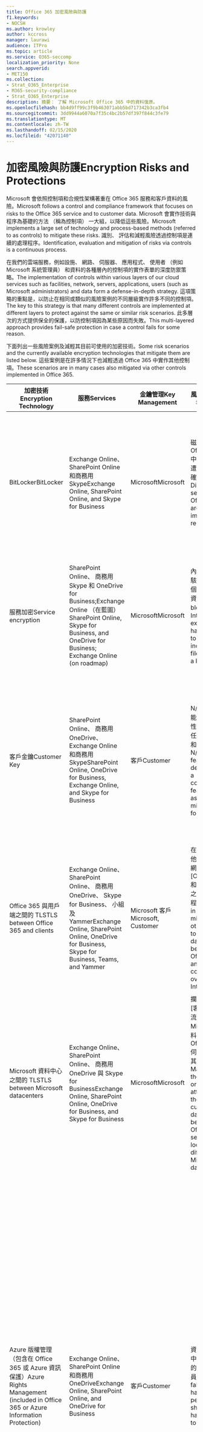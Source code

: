 ```yaml
---
title: Office 365 加密風險與防護
f1.keywords:
- NOCSH
ms.author: krowley
author: kccross
manager: laurawi
audience: ITPro
ms.topic: article
ms.service: O365-seccomp
localization_priority: None
search.appverid:
- MET150
ms.collection:
- Strat_O365_Enterprise
- M365-security-compliance
- Strat_O365_Enterprise
description: 摘要： 了解 Microsoft Office 365 中的資料復原。
ms.openlocfilehash: bb4d9ff99c3f9b463071abb5bd717342b3ca3fb4
ms.sourcegitcommit: 3dd9944a6070a7f35c4bc2b57df397f844c3fe79
ms.translationtype: MT
ms.contentlocale: zh-TW
ms.lasthandoff: 02/15/2020
ms.locfileid: "42071140"
---
```

# <a name="encryption-risks-and-protections"></a><span data-ttu-id="30cd8-103">加密風險與防護</span><span class="sxs-lookup"><span data-stu-id="30cd8-103">Encryption Risks and Protections</span></span>

<span data-ttu-id="30cd8-104">Microsoft 會依照控制項和合規性架構著重在 Office 365 服務和客戶資料的風險。</span><span class="sxs-lookup"><span data-stu-id="30cd8-104">Microsoft follows a control and compliance framework that focuses on risks to the Office 365 service and to customer data.</span></span> <span data-ttu-id="30cd8-105">Microsoft 會實作技術與程序為基礎的方法 （稱為控制項） 一大組，以降低這些風險。</span><span class="sxs-lookup"><span data-stu-id="30cd8-105">Microsoft implements a large set of technology and process-based methods (referred to as controls) to mitigate these risks.</span></span> <span data-ttu-id="30cd8-106">識別、 評估和減輕風險透過控制項是連續的處理程序。</span><span class="sxs-lookup"><span data-stu-id="30cd8-106">Identification, evaluation and mitigation of risks via controls is a continuous process.</span></span> 

<span data-ttu-id="30cd8-107">在我們的雲端服務，例如設施、 網路、 伺服器、 應用程式、 使用者 （例如 Microsoft 系統管理員） 和資料的各種層內的控制項的實作表單的深度防禦策略。</span><span class="sxs-lookup"><span data-stu-id="30cd8-107">The implementation of controls within various layers of our cloud services such as facilities, network, servers, applications, users (such as Microsoft administrators) and data form a defense-in-depth strategy.</span></span> <span data-ttu-id="30cd8-108">這項策略的重點是，以防止在相同或類似的風險案例的不同層級實作許多不同的控制項。</span><span class="sxs-lookup"><span data-stu-id="30cd8-108">The key to this strategy is that many different controls are implemented at different layers to protect against the same or similar risk scenarios.</span></span> <span data-ttu-id="30cd8-109">此多層次的方式提供保全的保護，以防控制項因為某些原因而失敗。</span><span class="sxs-lookup"><span data-stu-id="30cd8-109">This multi-layered approach provides fail-safe protection in case a control fails for some reason.</span></span>

<span data-ttu-id="30cd8-110">下面列出一些風險案例及減輕其目前可使用的加密技術。</span><span class="sxs-lookup"><span data-stu-id="30cd8-110">Some risk scenarios and the currently available encryption technologies that mitigate them are listed below.</span></span> <span data-ttu-id="30cd8-111">這些案例是在許多情況下也減輕透過 Office 365 中實作其他控制項。</span><span class="sxs-lookup"><span data-stu-id="30cd8-111">These scenarios are in many cases also mitigated via other controls implemented in Office 365.</span></span>

| <span data-ttu-id="30cd8-112">加密技術</span><span class="sxs-lookup"><span data-stu-id="30cd8-112">Encryption Technology</span></span> | <span data-ttu-id="30cd8-113">服務</span><span class="sxs-lookup"><span data-stu-id="30cd8-113">Services</span></span> | <span data-ttu-id="30cd8-114">金鑰管理</span><span class="sxs-lookup"><span data-stu-id="30cd8-114">Key Management</span></span> | <span data-ttu-id="30cd8-115">風險案例</span><span class="sxs-lookup"><span data-stu-id="30cd8-115">Risk Scenario</span></span> | <span data-ttu-id="30cd8-116">值</span><span class="sxs-lookup"><span data-stu-id="30cd8-116">Value</span></span> |
|----------------------------------------------------------------------------------|--------------------------------------------------------------------------------------------------|---------------------|------------------------------------------------------------------------------------------------------------------------------------------|---------------------------------------------------------------------------------------------------------------------------------------------------------------------------------------------------------------------------------------------------------------------------------------------------------------------------------------------------------------------------------------------------------------------------------|
| <span data-ttu-id="30cd8-117">BitLocker</span><span class="sxs-lookup"><span data-stu-id="30cd8-117">BitLocker</span></span> | <span data-ttu-id="30cd8-118">Exchange Online、 SharePoint Online 和商務用 Skype</span><span class="sxs-lookup"><span data-stu-id="30cd8-118">Exchange Online, SharePoint Online, and Skype for Business</span></span> | <span data-ttu-id="30cd8-119">Microsoft</span><span class="sxs-lookup"><span data-stu-id="30cd8-119">Microsoft</span></span> | <span data-ttu-id="30cd8-120">磁碟或 Office 365 中的伺服器是遭竊，或不正確地回收。</span><span class="sxs-lookup"><span data-stu-id="30cd8-120">Disks or servers in Office 365 are stolen or improperly recycled.</span></span> | <span data-ttu-id="30cd8-121">BitLocker 提供保全的方法，以防止因為被竊或不正確地回收硬體 （伺服器/磁碟） 的資料遺失。</span><span class="sxs-lookup"><span data-stu-id="30cd8-121">BitLocker provides a fail-safe approach to protect against loss of data due to stolen or improperly recycled hardware (server/disk).</span></span> |
| <span data-ttu-id="30cd8-122">服務加密</span><span class="sxs-lookup"><span data-stu-id="30cd8-122">Service encryption</span></span> | <span data-ttu-id="30cd8-123">SharePoint Online、 商務用 Skype 和 OneDrive for Business;Exchange Online （在藍圖）</span><span class="sxs-lookup"><span data-stu-id="30cd8-123">SharePoint Online, Skype for Business, and OneDrive for Business; Exchange Online (on roadmap)</span></span> | <span data-ttu-id="30cd8-124">Microsoft</span><span class="sxs-lookup"><span data-stu-id="30cd8-124">Microsoft</span></span> | <span data-ttu-id="30cd8-125">內部或外部的駭客嘗試存取個別的檔案/資料為 blob。</span><span class="sxs-lookup"><span data-stu-id="30cd8-125">Internal or external hacker tries to access individual files/data as a blob.</span></span> | <span data-ttu-id="30cd8-126">加密的資料無法解密而不需要存取索引鍵。</span><span class="sxs-lookup"><span data-stu-id="30cd8-126">The encrypted data cannot be decrypted without access to keys.</span></span> <span data-ttu-id="30cd8-127">可協助降低風險的駭客存取資料。</span><span class="sxs-lookup"><span data-stu-id="30cd8-127">Helps to mitigate risk of a hacker accessing data.</span></span> |
| <span data-ttu-id="30cd8-128">客戶金鑰</span><span class="sxs-lookup"><span data-stu-id="30cd8-128">Customer Key</span></span> | <span data-ttu-id="30cd8-129">SharePoint Online、 商務用 OneDrive、 Exchange Online 和商務用 Skype</span><span class="sxs-lookup"><span data-stu-id="30cd8-129">SharePoint Online, OneDrive for Business, Exchange Online, and Skype for Business</span></span> | <span data-ttu-id="30cd8-130">客戶</span><span class="sxs-lookup"><span data-stu-id="30cd8-130">Customer</span></span> | <span data-ttu-id="30cd8-131">N/A （這項功能設計為符合性功能; 不為任何風險的緩和措施）。</span><span class="sxs-lookup"><span data-stu-id="30cd8-131">N/A (This feature is designed as a compliance feature; not as a mitigation for any risk.)</span></span> | <span data-ttu-id="30cd8-132">可協助客戶符合內部的規定和合規性責任，且可讓您離開 Office 365 服務，並撤銷 Microsoft 的資料的存取權</span><span class="sxs-lookup"><span data-stu-id="30cd8-132">Helps customers meet internal regulation and compliance obligations, and the ability to leave the Office 365 service and revoke Microsoft’s access to data</span></span> |
| <span data-ttu-id="30cd8-133">Office 365 與用戶端之間的 TLS</span><span class="sxs-lookup"><span data-stu-id="30cd8-133">TLS between Office 365 and clients</span></span> | <span data-ttu-id="30cd8-134">Exchange Online、 SharePoint Online、 商務用 OneDrive、 Skype for Business、 小組及 Yammer</span><span class="sxs-lookup"><span data-stu-id="30cd8-134">Exchange Online, SharePoint Online, OneDrive for Business, Skype for Business, Teams, and Yammer</span></span> | <span data-ttu-id="30cd8-135">Microsoft 客戶</span><span class="sxs-lookup"><span data-stu-id="30cd8-135">Microsoft, Customer</span></span> | <span data-ttu-id="30cd8-136">在中間人或其他攻擊到網際網路上點選 [Office 365 和用戶端電腦之間的資料流程。</span><span class="sxs-lookup"><span data-stu-id="30cd8-136">Man-in-the-middle or other attack to tap the data flow between Office 365 and client computers over Internet.</span></span> | <span data-ttu-id="30cd8-137">這個實作 Microsoft 和客戶提供值，並可確保資料完整性，因為其 Office 365 和用戶端之間流動。</span><span class="sxs-lookup"><span data-stu-id="30cd8-137">This implementation provides value to both Microsoft and customers and assures data integrity as it flows between Office 365 and the client.</span></span> |
| <span data-ttu-id="30cd8-138">Microsoft 資料中心之間的 TLS</span><span class="sxs-lookup"><span data-stu-id="30cd8-138">TLS between Microsoft datacenters</span></span> | <span data-ttu-id="30cd8-139">Exchange Online、 SharePoint Online、 商務用 OneDrive 與 Skype for Business</span><span class="sxs-lookup"><span data-stu-id="30cd8-139">Exchange Online, SharePoint Online, OneDrive for Business, and Skype for Business</span></span> | <span data-ttu-id="30cd8-140">Microsoft</span><span class="sxs-lookup"><span data-stu-id="30cd8-140">Microsoft</span></span> | <span data-ttu-id="30cd8-141">攔截或點選 [客戶資料流，位於不同 Microsoft 資料中心的 Office 365 伺服器之間的其他攻擊。</span><span class="sxs-lookup"><span data-stu-id="30cd8-141">Man-in-the-middle or other attack to tap the customer data flow between Office 365 servers located in different Microsoft datacenters.</span></span> | <span data-ttu-id="30cd8-142">這個實作是另一個方法來保護資料免於 Microsoft 資料中心之間的攻擊。</span><span class="sxs-lookup"><span data-stu-id="30cd8-142">This implementation is another method to protect data against attacks between Microsoft datacenters.</span></span> |
| <span data-ttu-id="30cd8-143">Azure 版權管理 （包含在 Office 365 或 Azure 資訊保護）</span><span class="sxs-lookup"><span data-stu-id="30cd8-143">Azure Rights Management (included in Office 365 or Azure Information Protection)</span></span> | <span data-ttu-id="30cd8-144">Exchange Online、 SharePoint Online 和商務用 OneDrive</span><span class="sxs-lookup"><span data-stu-id="30cd8-144">Exchange Online, SharePoint Online, and OneDrive for Business</span></span> | <span data-ttu-id="30cd8-145">客戶</span><span class="sxs-lookup"><span data-stu-id="30cd8-145">Customer</span></span> | <span data-ttu-id="30cd8-146">資料可分成手中不應有資料的存取權的人員。</span><span class="sxs-lookup"><span data-stu-id="30cd8-146">Data falls into the hands of a person who should not have access to the data.</span></span> | <span data-ttu-id="30cd8-147">Azure 資訊保護使用 Azure RMS 其提供給客戶的值，以協助保護檔案和跨多個裝置的電子郵件使用加密、 identity 及授權原則。</span><span class="sxs-lookup"><span data-stu-id="30cd8-147">Azure Information Protection uses Azure RMS which provides value to customers by using encryption, identity, and authorization policies to help secure files and email across multiple devices.</span></span> <span data-ttu-id="30cd8-148">Azure RMS 提供值給其中所有電子郵件來自 Office 365 符合特定準則 （亦即，到特定的地址的所有電子郵件） 可以自動加密之前有取得傳送給其他收件者的客戶。</span><span class="sxs-lookup"><span data-stu-id="30cd8-148">Azure RMS provides value to customers where all emails originating from Office 365 that match certain criteria (i.e., all emails to a certain address) can be automatically encrypted before they get sent to another recipient.</span></span> |
| <span data-ttu-id="30cd8-149">S/MIME</span><span class="sxs-lookup"><span data-stu-id="30cd8-149">S/MIME</span></span> | <span data-ttu-id="30cd8-150">Exchange Online</span><span class="sxs-lookup"><span data-stu-id="30cd8-150">Exchange Online</span></span> | <span data-ttu-id="30cd8-151">客戶</span><span class="sxs-lookup"><span data-stu-id="30cd8-151">Customer</span></span> | <span data-ttu-id="30cd8-152">電子郵件可分為手中不是預定的收件者的人員。</span><span class="sxs-lookup"><span data-stu-id="30cd8-152">Email falls into the hands of a person who is not the intended recipient.</span></span> | <span data-ttu-id="30cd8-153">S/MIME 提供值給客戶，藉由以確保只可以直接收件者的電子郵件由解密使用 S/MIME 加密的電子郵件。</span><span class="sxs-lookup"><span data-stu-id="30cd8-153">S/MIME provides value to customers by assuring that email encrypted with S/MIME can only be decrypted by the direct recipient of the email.</span></span> |
| <span data-ttu-id="30cd8-154">Office 365 郵件加密</span><span class="sxs-lookup"><span data-stu-id="30cd8-154">Office 365 Message Encryption</span></span> | <span data-ttu-id="30cd8-155">Exchange Online、 SharePoint Online</span><span class="sxs-lookup"><span data-stu-id="30cd8-155">Exchange Online, SharePoint Online</span></span> | <span data-ttu-id="30cd8-156">客戶</span><span class="sxs-lookup"><span data-stu-id="30cd8-156">Customer</span></span> | <span data-ttu-id="30cd8-157">電子郵件，包括受保護的附件，落在手中的人員內或外 Office 365 不是預定收件者的電子郵件。</span><span class="sxs-lookup"><span data-stu-id="30cd8-157">Email, including protected attachments, falls in hands of a person either within or outside Office 365 who is not the intended recipient of the email.</span></span> | <span data-ttu-id="30cd8-158">OME 提供值給客戶其中所有電子郵件來自 Office 365 符合特定準則 （亦即，到特定的地址的所有電子郵件） 會自動加密之前他們取得傳送至另一個內部或外部收件者。</span><span class="sxs-lookup"><span data-stu-id="30cd8-158">OME provides value to customers where all emails originating from Office 365 that match certain criteria (i.e., all emails to a certain address) are automatically encrypted before they get sent to another internal or an external recipient.</span></span> |
| <span data-ttu-id="30cd8-159">與夥伴組織的 SMTP TLS</span><span class="sxs-lookup"><span data-stu-id="30cd8-159">SMTP TLS with partner organization</span></span> | <span data-ttu-id="30cd8-160">Exchange Online</span><span class="sxs-lookup"><span data-stu-id="30cd8-160">Exchange Online</span></span> | <span data-ttu-id="30cd8-161">客戶</span><span class="sxs-lookup"><span data-stu-id="30cd8-161">Customer</span></span> | <span data-ttu-id="30cd8-162">電子郵件是透過從 Office 365 租用戶到另一個合作夥伴組織的傳輸中攔截或其他攻擊攔截。</span><span class="sxs-lookup"><span data-stu-id="30cd8-162">Email is intercepted via a man-in-the-middle or other attack while in transit from an Office 365 tenant to another partner organization.</span></span> | <span data-ttu-id="30cd8-163">此案例，提供值給客戶，他們可以傳送/接收其 Office 365 租用戶和加密的 SMTP 通道內的其合作夥伴的電子郵件組織之間的所有電子郵件。</span><span class="sxs-lookup"><span data-stu-id="30cd8-163">This scenario provides value to the customer such that they can send/receive all emails between their Office 365 tenant and their partner’s email organization inside an encrypted SMTP channel.</span></span> |

## <a name="encryption-technologies-available-in-office-365-multi-tenant-environments"></a><span data-ttu-id="30cd8-164">在 Office 365 多承租人環境中使用的加密技術</span><span class="sxs-lookup"><span data-stu-id="30cd8-164">Encryption technologies available in Office 365 multi-tenant environments</span></span>

| <span data-ttu-id="30cd8-165">加密技術</span><span class="sxs-lookup"><span data-stu-id="30cd8-165">Encryption Technology</span></span> | <span data-ttu-id="30cd8-166">藉由實作</span><span class="sxs-lookup"><span data-stu-id="30cd8-166">Implemented by</span></span> | <span data-ttu-id="30cd8-167">金鑰交換演算法和強度</span><span class="sxs-lookup"><span data-stu-id="30cd8-167">Key Exchange Algorithm and Strength</span></span> | <span data-ttu-id="30cd8-168">金鑰管理 \*</span><span class="sxs-lookup"><span data-stu-id="30cd8-168">Key Management\*</span></span> | <span data-ttu-id="30cd8-169">FIPS 140-2 驗證</span><span class="sxs-lookup"><span data-stu-id="30cd8-169">FIPS 140-2 Validated</span></span> |
|----------------------------------------------------------------------------------|-------------------------|------------------------------------------------------------------------------------------------------------------------------------------------------------------------------------|--------------------------------------------------------------------------------------------------------------------------------------------------------------------------------------------------------------------------------------------------------------------------------------------------------------------------------------------------------------------------------------------------------------------------------------------------------------------------------------------------------------------------------------------------------------------------------------------------------------------------------------------------------------------------------------------------------------------------------------------------------------------------------------------------------------------------------------------------------------------------------------------------------------|-----------------------------------------------------------------------|
| <span data-ttu-id="30cd8-170">BitLocker</span><span class="sxs-lookup"><span data-stu-id="30cd8-170">BitLocker</span></span> | <span data-ttu-id="30cd8-171">Exchange Online</span><span class="sxs-lookup"><span data-stu-id="30cd8-171">Exchange Online</span></span> | <span data-ttu-id="30cd8-172">使用 AES 128 位元 +</span><span class="sxs-lookup"><span data-stu-id="30cd8-172">AES 128-bit+</span></span> | <span data-ttu-id="30cd8-173">使用 AES 外部索引鍵儲存在機密安全和 Exchange 伺服器的登錄。</span><span class="sxs-lookup"><span data-stu-id="30cd8-173">AES external key is stored in a Secret Safe and in the registry of the Exchange server.</span></span> <span data-ttu-id="30cd8-174">密碼安全是需要高階提高權限與核准機制來存取安全存放庫。</span><span class="sxs-lookup"><span data-stu-id="30cd8-174">The Secret Safe is a secured repository that requires high-level elevation and approvals to access.</span></span> <span data-ttu-id="30cd8-175">可以要求與核准只能透過使用稱為 Lockbox 內部工具存取。</span><span class="sxs-lookup"><span data-stu-id="30cd8-175">Access can be requested and approved only by using an internal tool called Lockbox.</span></span> <span data-ttu-id="30cd8-176">AES 外部索引鍵也會儲存在信任的平台模組中的伺服器中。</span><span class="sxs-lookup"><span data-stu-id="30cd8-176">The AES external key is also stored in the Trusted Platform Module in the server.</span></span> <span data-ttu-id="30cd8-177">48 位數數字密碼是儲存在 Active Directory，並受加密箱。</span><span class="sxs-lookup"><span data-stu-id="30cd8-177">A 48-digit numerical password is stored in Active Directory and protected by Lockbox.</span></span> | <span data-ttu-id="30cd8-178">是的對於伺服器，使用 AES 256 位元 \* \*</span><span class="sxs-lookup"><span data-stu-id="30cd8-178">Yes, for servers that use AES 256-bit\*\*</span></span> |
|  | <span data-ttu-id="30cd8-179">SharePoint Online</span><span class="sxs-lookup"><span data-stu-id="30cd8-179">SharePoint Online</span></span> | <span data-ttu-id="30cd8-180">使用 AES 256 位元</span><span class="sxs-lookup"><span data-stu-id="30cd8-180">AES 256-bit</span></span> | <span data-ttu-id="30cd8-181">使用 AES 外部索引鍵會儲存在安全密碼。</span><span class="sxs-lookup"><span data-stu-id="30cd8-181">AES external key is stored in a Secret Safe.</span></span> <span data-ttu-id="30cd8-182">密碼安全是需要高階提高權限與核准機制來存取安全存放庫。</span><span class="sxs-lookup"><span data-stu-id="30cd8-182">The Secret Safe is a secured repository that requires high-level elevation and approvals to access.</span></span> <span data-ttu-id="30cd8-183">可以要求與核准只能透過使用稱為 Lockbox 內部工具存取。</span><span class="sxs-lookup"><span data-stu-id="30cd8-183">Access can be requested and approved only by using an internal tool called Lockbox.</span></span> <span data-ttu-id="30cd8-184">AES 外部索引鍵也會儲存在信任的平台模組中的伺服器中。</span><span class="sxs-lookup"><span data-stu-id="30cd8-184">The AES external key is also stored in the Trusted Platform Module in the server.</span></span> <span data-ttu-id="30cd8-185">48 位數數字密碼是儲存在 Active Directory，並受加密箱。</span><span class="sxs-lookup"><span data-stu-id="30cd8-185">A 48-digit numerical password is stored in Active Directory and protected by Lockbox.</span></span> | <span data-ttu-id="30cd8-186">是</span><span class="sxs-lookup"><span data-stu-id="30cd8-186">Yes</span></span> |
|  | <span data-ttu-id="30cd8-187">商務用 Skype</span><span class="sxs-lookup"><span data-stu-id="30cd8-187">Skype for Business</span></span> | <span data-ttu-id="30cd8-188">使用 AES 256 位元</span><span class="sxs-lookup"><span data-stu-id="30cd8-188">AES 256-bit</span></span> | <span data-ttu-id="30cd8-189">使用 AES 外部索引鍵會儲存在安全密碼。</span><span class="sxs-lookup"><span data-stu-id="30cd8-189">AES external key is stored in a Secret Safe.</span></span> <span data-ttu-id="30cd8-190">密碼安全是需要高階提高權限與核准機制來存取安全存放庫。</span><span class="sxs-lookup"><span data-stu-id="30cd8-190">The Secret Safe is a secured repository that requires high-level elevation and approvals to access.</span></span> <span data-ttu-id="30cd8-191">可以要求與核准只能透過使用稱為 Lockbox 內部工具存取。</span><span class="sxs-lookup"><span data-stu-id="30cd8-191">Access can be requested and approved only by using an internal tool called Lockbox.</span></span> <span data-ttu-id="30cd8-192">AES 外部索引鍵也會儲存在信任的平台模組中的伺服器中。</span><span class="sxs-lookup"><span data-stu-id="30cd8-192">The AES external key is also stored in the Trusted Platform Module in the server.</span></span> <span data-ttu-id="30cd8-193">48 位數數字密碼是儲存在 Active Directory，並受加密箱。</span><span class="sxs-lookup"><span data-stu-id="30cd8-193">A 48-digit numerical password is stored in Active Directory and protected by Lockbox.</span></span> | <span data-ttu-id="30cd8-194">是</span><span class="sxs-lookup"><span data-stu-id="30cd8-194">Yes</span></span> |
| <span data-ttu-id="30cd8-195">服務加密</span><span class="sxs-lookup"><span data-stu-id="30cd8-195">Service Encryption</span></span> | <span data-ttu-id="30cd8-196">SharePoint Online</span><span class="sxs-lookup"><span data-stu-id="30cd8-196">SharePoint Online</span></span> | <span data-ttu-id="30cd8-197">使用 AES 256 位元</span><span class="sxs-lookup"><span data-stu-id="30cd8-197">AES 256-bit</span></span> | <span data-ttu-id="30cd8-198">用來加密 blob 的機碼會儲存在 SharePoint Online 內容資料庫。</span><span class="sxs-lookup"><span data-stu-id="30cd8-198">The keys used to encrypt the blobs are stored in the SharePoint Online Content Database.</span></span> <span data-ttu-id="30cd8-199">SharePoint Online 內容資料庫受到資料庫的存取控制及靜態加密。</span><span class="sxs-lookup"><span data-stu-id="30cd8-199">The SharePoint Online Content Databases is protected by database access controls and encryption at rest.</span></span> <span data-ttu-id="30cd8-200">加密是 Azure SQL 資料庫中使用 TDE 來執行。</span><span class="sxs-lookup"><span data-stu-id="30cd8-200">Encryption is performed using TDE in Azure SQL Database.</span></span> <span data-ttu-id="30cd8-201">這些密碼會在服務層級的 SharePoint Online 中，不在租用戶層級。</span><span class="sxs-lookup"><span data-stu-id="30cd8-201">These secrets are at the service level for SharePoint Online, not at the tenant level.</span></span> <span data-ttu-id="30cd8-202">（有時稱為主索引鍵） 這些密碼會儲存在不同的安全存放庫，以稱為索引鍵存放區。</span><span class="sxs-lookup"><span data-stu-id="30cd8-202">These secrets (sometimes referred to as the master keys) are stored in a separate secure repository called the Key Store.</span></span> <span data-ttu-id="30cd8-203">TDE 提供安全性，請參閱作用中的資料庫和資料庫的備份和交易記錄檔的其餘部分。</span><span class="sxs-lookup"><span data-stu-id="30cd8-203">TDE provides security at rest for both the active database and the database backups and transaction logs.</span></span> <span data-ttu-id="30cd8-204">當客戶提供的選用的索引鍵時，客戶金鑰會儲存在 Azure Key Vault 和服務使用金鑰來加密租用戶金鑰，是用來加密網站金鑰，然後用來加密檔案層級索引鍵。</span><span class="sxs-lookup"><span data-stu-id="30cd8-204">When customers provide the optional key, the customer key is stored in Azure Key Vault, and the service uses the key to encrypt a tenant key, which is used to encrypt a site key, which is then used to encrypt the file level keys.</span></span> <span data-ttu-id="30cd8-205">基本上，客戶提供按鍵時，被引進新的金鑰階層。</span><span class="sxs-lookup"><span data-stu-id="30cd8-205">Essentially, a new key hierarchy is introduced when the customer provides a key.</span></span> | <span data-ttu-id="30cd8-206">是</span><span class="sxs-lookup"><span data-stu-id="30cd8-206">Yes</span></span> |
|  | <span data-ttu-id="30cd8-207">商務用 Skype</span><span class="sxs-lookup"><span data-stu-id="30cd8-207">Skype for Business</span></span> | <span data-ttu-id="30cd8-208">使用 AES 256 位元</span><span class="sxs-lookup"><span data-stu-id="30cd8-208">AES 256-bit</span></span> | <span data-ttu-id="30cd8-209">每一筆資料是使用不同的隨機產生的 256 位元金鑰來加密。</span><span class="sxs-lookup"><span data-stu-id="30cd8-209">Each piece of data is encrypted using a different randomly generated 256-bit key.</span></span> <span data-ttu-id="30cd8-210">加密金鑰會儲存在相對應的中繼資料 XML 檔這也以每個會議的主要金鑰加密。</span><span class="sxs-lookup"><span data-stu-id="30cd8-210">The encryption key is stored in a corresponding metadata XML file which is also encrypted by a per-conference master key.</span></span> <span data-ttu-id="30cd8-211">每次會議，主索引鍵是也隨機產生一次。</span><span class="sxs-lookup"><span data-stu-id="30cd8-211">The master key is also randomly generated once per conference.</span></span> | <span data-ttu-id="30cd8-212">是</span><span class="sxs-lookup"><span data-stu-id="30cd8-212">Yes</span></span> |
|  | <span data-ttu-id="30cd8-213">Exchange Online</span><span class="sxs-lookup"><span data-stu-id="30cd8-213">Exchange Online</span></span> | <span data-ttu-id="30cd8-214">使用 AES 256 位元</span><span class="sxs-lookup"><span data-stu-id="30cd8-214">AES 256-bit</span></span> | <span data-ttu-id="30cd8-215">使用資料加密原則使用加密金鑰控制由 Microsoft （位於藍圖） 或由客戶 （使用客戶金鑰） 時進行加密每個信箱。</span><span class="sxs-lookup"><span data-stu-id="30cd8-215">Each mailbox is encrypted using a data encryption policy that uses encryption keys controlled by Microsoft (on roadmap) or by the customer (when Customer Key is used).</span></span> | <span data-ttu-id="30cd8-216">是</span><span class="sxs-lookup"><span data-stu-id="30cd8-216">Yes</span></span> |
| <span data-ttu-id="30cd8-217">Office 365 和用戶端/協力廠商之間的 TLS</span><span class="sxs-lookup"><span data-stu-id="30cd8-217">TLS between Office 365 and clients/partners</span></span> | <span data-ttu-id="30cd8-218">Exchange Online</span><span class="sxs-lookup"><span data-stu-id="30cd8-218">Exchange Online</span></span> | [<span data-ttu-id="30cd8-219">支援多種加密套件的隨機 TLS</span><span class="sxs-lookup"><span data-stu-id="30cd8-219">Opportunistic TLS supporting multiple cipher suites</span></span>](https://technet.microsoft.com/library/mt163898.aspx) | <span data-ttu-id="30cd8-220">Exchange Online (outlook.office.com) 的 TLS 憑證是由巴爾的摩 CyberTrust 根發出 2048年位元 SHA256RSA 憑證。</span><span class="sxs-lookup"><span data-stu-id="30cd8-220">The TLS certificate for Exchange Online (outlook.office.com) is a 2048-bit SHA256RSA certificate issued by Baltimore CyberTrust Root.</span></span> <br> <br> <span data-ttu-id="30cd8-221">Exchange Online 的 TLS 根憑證是由巴爾的摩 CyberTrust 根發出 2048年位元 SHA1RSA 憑證。</span><span class="sxs-lookup"><span data-stu-id="30cd8-221">The TLS root certificate for Exchange Online is a 2048-bit SHA1RSA certificate issued by Baltimore CyberTrust Root.</span></span> | <span data-ttu-id="30cd8-222">是，當使用搭配 256 位元加密強度的 TLS 1.2</span><span class="sxs-lookup"><span data-stu-id="30cd8-222">Yes, when TLS 1.2 with 256-bit cipher strength is used</span></span> |
|  | <span data-ttu-id="30cd8-223">SharePoint Online</span><span class="sxs-lookup"><span data-stu-id="30cd8-223">SharePoint Online</span></span> | <span data-ttu-id="30cd8-224">使用 AES 256 的 TLS 1.2</span><span class="sxs-lookup"><span data-stu-id="30cd8-224">TLS 1.2 with AES 256</span></span> <br> <br> <span data-ttu-id="30cd8-225">[商務用 OneDrive 和 SharePoint Online 中的資料加密](https://technet.microsoft.com/library/dn905447.aspx) (英文)</span><span class="sxs-lookup"><span data-stu-id="30cd8-225">[Data Encryption in OneDrive for Business and SharePoint Online](https://technet.microsoft.com/library/dn905447.aspx)</span></span> | <span data-ttu-id="30cd8-226">SharePoint Online 的 TLS 憑證 (\*。 sharepoint.com) 是由巴爾的摩 CyberTrust 根發出 2048年位元 SHA256RSA 憑證。</span><span class="sxs-lookup"><span data-stu-id="30cd8-226">The TLS certificate for SharePoint Online (\*.sharepoint.com) is a 2048-bit SHA256RSA certificate issued by Baltimore CyberTrust Root.</span></span> <br> <br> <span data-ttu-id="30cd8-227">SharePoint Online 的 TLS 根憑證是由巴爾的摩 CyberTrust 根發出 2048年位元 SHA1RSA 憑證。</span><span class="sxs-lookup"><span data-stu-id="30cd8-227">The TLS root certificate for SharePoint Online is a 2048-bit SHA1RSA certificate issued by Baltimore CyberTrust Root.</span></span> | <span data-ttu-id="30cd8-228">是</span><span class="sxs-lookup"><span data-stu-id="30cd8-228">Yes</span></span> |
|  | <span data-ttu-id="30cd8-229">商務用 Skype</span><span class="sxs-lookup"><span data-stu-id="30cd8-229">Skype for Business</span></span> | [<span data-ttu-id="30cd8-230">TLS 的 SIP 通訊和 PSOM 資料共用工作階段</span><span class="sxs-lookup"><span data-stu-id="30cd8-230">TLS for SIP communications and PSOM data sharing sessions</span></span>](https://support.office.com/article/Set-up-your-network-for-Skype-for-Business-Online-d21f89b0-3afc-432e-b735-036b2432fdbf) | <span data-ttu-id="30cd8-231">商務用 Skype 的 TLS 憑證 (\*。 lync.com) 是由巴爾的摩 CyberTrust 根發出 2048年位元 SHA256RSA 憑證。</span><span class="sxs-lookup"><span data-stu-id="30cd8-231">The TLS certificate for Skype for Business (\*.lync.com) is a 2048-bit SHA256RSA certificate issued by Baltimore CyberTrust Root.</span></span> <br> <br> <span data-ttu-id="30cd8-232">商務用 Skype 的 TLS 根憑證是由巴爾的摩 CyberTrust 根發出 2048年位元 SHA256RSA 憑證。</span><span class="sxs-lookup"><span data-stu-id="30cd8-232">The TLS root certificate for Skype for Business is a 2048-bit SHA256RSA certificate issued by Baltimore CyberTrust Root.</span></span> | <span data-ttu-id="30cd8-233">是</span><span class="sxs-lookup"><span data-stu-id="30cd8-233">Yes</span></span> |
|  | <span data-ttu-id="30cd8-234">Microsoft Teams</span><span class="sxs-lookup"><span data-stu-id="30cd8-234">Microsoft Teams</span></span> | <span data-ttu-id="30cd8-235">使用 AES 256 的 TLS 1.2</span><span class="sxs-lookup"><span data-stu-id="30cd8-235">TLS 1.2 with AES 256</span></span> <br> <br> [<span data-ttu-id="30cd8-236">常見問題集有關 Microsoft Teams – 系統管理說明</span><span class="sxs-lookup"><span data-stu-id="30cd8-236">Frequently asked questions about Microsoft Teams – Admin Help</span></span>](https://docs.microsoft.com/MicrosoftTeams/teams-overview) | <span data-ttu-id="30cd8-237">Microsoft Teams （teams.microsoft.com、 edge.skype.com） 的 TLS 憑證是由巴爾的摩 CyberTrust 根發出 2048年位元 SHA256RSA 憑證。</span><span class="sxs-lookup"><span data-stu-id="30cd8-237">The TLS certificate for Microsoft Teams (teams.microsoft.com, edge.skype.com) is a 2048-bit SHA256RSA certificate issued by Baltimore CyberTrust Root.</span></span> <br> <br> <span data-ttu-id="30cd8-238">Microsoft Teams 的 TLS 根憑證是由巴爾的摩 CyberTrust 根發出 2048年位元 SHA256RSA 憑證。</span><span class="sxs-lookup"><span data-stu-id="30cd8-238">The TLS root certificate for Microsoft Teams is a 2048-bit SHA256RSA certificate issued by Baltimore CyberTrust Root.</span></span> | <span data-ttu-id="30cd8-239">是</span><span class="sxs-lookup"><span data-stu-id="30cd8-239">Yes</span></span> |
| <span data-ttu-id="30cd8-240">Microsoft 資料中心之間的 TLS</span><span class="sxs-lookup"><span data-stu-id="30cd8-240">TLS between Microsoft datacenters</span></span> | <span data-ttu-id="30cd8-241">所有 Office 365 服務</span><span class="sxs-lookup"><span data-stu-id="30cd8-241">All Office 365 services</span></span> | <span data-ttu-id="30cd8-242">使用 AES 256 的 TLS 1.2</span><span class="sxs-lookup"><span data-stu-id="30cd8-242">TLS 1.2 with AES 256</span></span> <br> <br> <span data-ttu-id="30cd8-243">安全即時傳輸通訊協定 (SRTP)</span><span class="sxs-lookup"><span data-stu-id="30cd8-243">Secure Real-time Transport Protocol (SRTP)</span></span> | <span data-ttu-id="30cd8-244">Microsoft 會使用內部 managed 和部署的憑證授權單位 Microsoft 資料中心之間的伺服器對伺服器通訊。</span><span class="sxs-lookup"><span data-stu-id="30cd8-244">Microsoft uses an internally managed and deployed certification authority for server-to-server communications between Microsoft datacenters.</span></span> | <span data-ttu-id="30cd8-245">是</span><span class="sxs-lookup"><span data-stu-id="30cd8-245">Yes</span></span> |
| <span data-ttu-id="30cd8-246">Azure 版權管理 （包含在 Office 365 或 Azure 資訊保護）</span><span class="sxs-lookup"><span data-stu-id="30cd8-246">Azure Rights Management (included in Office 365 or Azure Information Protection)</span></span> | <span data-ttu-id="30cd8-247">Exchange Online</span><span class="sxs-lookup"><span data-stu-id="30cd8-247">Exchange Online</span></span> | <span data-ttu-id="30cd8-248">支援[密碼編譯模式 2](https://docs.microsoft.com/previous-versions/windows/it-pro/windows-server-2008-R2-and-2008/hh867439(v=ws.10))、 更新及增強 RMS 密碼編譯實作。</span><span class="sxs-lookup"><span data-stu-id="30cd8-248">Supports [Cryptographic Mode 2](https://docs.microsoft.com/previous-versions/windows/it-pro/windows-server-2008-R2-and-2008/hh867439(v=ws.10)), an updated and enhanced RMS cryptographic implementation.</span></span> <span data-ttu-id="30cd8-249">它支援 RSA 2048 的簽章和加密，以及 sha-256 雜湊簽章中。</span><span class="sxs-lookup"><span data-stu-id="30cd8-249">It supports RSA 2048 for signature and encryption, and SHA-256 for hash in the signature.</span></span> | <span data-ttu-id="30cd8-250">[由 Microsoft 管理](https://docs.microsoft.com/azure/information-protection/plan-implement-tenant-key)。</span><span class="sxs-lookup"><span data-stu-id="30cd8-250">[Managed by Microsoft](https://docs.microsoft.com/azure/information-protection/plan-implement-tenant-key).</span></span> | <span data-ttu-id="30cd8-251">是</span><span class="sxs-lookup"><span data-stu-id="30cd8-251">Yes</span></span> |
|  | <span data-ttu-id="30cd8-252">SharePoint Online</span><span class="sxs-lookup"><span data-stu-id="30cd8-252">SharePoint Online</span></span> | <span data-ttu-id="30cd8-253">支援[密碼編譯模式 2](https://docs.microsoft.com/previous-versions/windows/it-pro/windows-server-2008-R2-and-2008/hh867439(v=ws.10))、 更新及增強 RMS 密碼編譯實作。</span><span class="sxs-lookup"><span data-stu-id="30cd8-253">Supports [Cryptographic Mode 2](https://docs.microsoft.com/previous-versions/windows/it-pro/windows-server-2008-R2-and-2008/hh867439(v=ws.10)), an updated and enhanced RMS cryptographic implementation.</span></span> <span data-ttu-id="30cd8-254">它支援 RSA 2048 簽章和加密，以及 sha-256 針對簽章。</span><span class="sxs-lookup"><span data-stu-id="30cd8-254">It supports RSA 2048 for signature and encryption, and SHA-256 for signature.</span></span> | <span data-ttu-id="30cd8-255">[由 Microsoft 管理](https://docs.microsoft.com/azure/information-protection/plan-implement-tenant-key)，這是預設設定;或</span><span class="sxs-lookup"><span data-stu-id="30cd8-255">[Managed by Microsoft](https://docs.microsoft.com/azure/information-protection/plan-implement-tenant-key), which is the default setting; or</span></span> <br> <br> <span data-ttu-id="30cd8-256">這是 Microsoft 受管理的機碼的替代客戶管理。</span><span class="sxs-lookup"><span data-stu-id="30cd8-256">Customer-managed, which is an alternative to Microsoft-managed keys.</span></span> <span data-ttu-id="30cd8-257">具有受 IT 管理 Azure 訂用帳戶的組織可以使用 BYOK，並記錄其用法，無須額外收費。</span><span class="sxs-lookup"><span data-stu-id="30cd8-257">Organization that have an IT-managed Azure subscription can use BYOK and log its usage at no extra charge.</span></span> <span data-ttu-id="30cd8-258">如需詳細資訊，請參閱[實作攜帶您自己的金鑰](https://docs.microsoft.com/azure/information-protection/plan-implement-tenant-key)。</span><span class="sxs-lookup"><span data-stu-id="30cd8-258">For more information, see [Implementing bring your own key](https://docs.microsoft.com/azure/information-protection/plan-implement-tenant-key).</span></span> <span data-ttu-id="30cd8-259">在此組態中，Thales Hsm 用來保護您的金鑰。</span><span class="sxs-lookup"><span data-stu-id="30cd8-259">In this configuration, Thales HSMs are used to protect your keys.</span></span> <span data-ttu-id="30cd8-260">如需詳細資訊，請參閱[Thales Hsm 和 Azure RMS](https://www.thales-esecurity.com/msrms/cloud)。</span><span class="sxs-lookup"><span data-stu-id="30cd8-260">For more information, see [Thales HSMs and Azure RMS](https://www.thales-esecurity.com/msrms/cloud).</span></span> | <span data-ttu-id="30cd8-261">是</span><span class="sxs-lookup"><span data-stu-id="30cd8-261">Yes</span></span> |
| <span data-ttu-id="30cd8-262">S/MIME</span><span class="sxs-lookup"><span data-stu-id="30cd8-262">S/MIME</span></span> | <span data-ttu-id="30cd8-263">Exchange Online</span><span class="sxs-lookup"><span data-stu-id="30cd8-263">Exchange Online</span></span> | <span data-ttu-id="30cd8-264">密碼編譯訊息語法標準 1.5 (PKCS #7)</span><span class="sxs-lookup"><span data-stu-id="30cd8-264">Cryptographic Message Syntax Standard 1.5 (PKCS #7)</span></span> | <span data-ttu-id="30cd8-265">客戶管理公開金鑰基礎結構部署而定。</span><span class="sxs-lookup"><span data-stu-id="30cd8-265">Depends on the customer-managed public key infrastructure deployed.</span></span> <span data-ttu-id="30cd8-266">金鑰管理由客戶、 執行和 Microsoft 永遠不會有權存取私密金鑰用於簽署及解密。</span><span class="sxs-lookup"><span data-stu-id="30cd8-266">Key management is performed by the customer, and Microsoft never has access to the private keys used for signing and decryption.</span></span> | <span data-ttu-id="30cd8-267">是，當設定為 3DES 或 AES256 的外寄郵件加密</span><span class="sxs-lookup"><span data-stu-id="30cd8-267">Yes, when configured to encrypt outgoing messages with 3DES or AES256</span></span> |
| <span data-ttu-id="30cd8-268">Office 365 郵件加密</span><span class="sxs-lookup"><span data-stu-id="30cd8-268">Office 365 Message Encryption</span></span> | <span data-ttu-id="30cd8-269">Exchange Online</span><span class="sxs-lookup"><span data-stu-id="30cd8-269">Exchange Online</span></span> | <span data-ttu-id="30cd8-270">Azure RMS ([密碼編譯模式 2](https://technet.microsoft.com/library/dn569290.aspx) -RSA 2048 簽章和加密和簽章的 sha-256) 相同</span><span class="sxs-lookup"><span data-stu-id="30cd8-270">Same as Azure RMS ([Cryptographic Mode 2](https://technet.microsoft.com/library/dn569290.aspx) - RSA 2048 for signature and encryption, and SHA-256 for signature)</span></span> | <span data-ttu-id="30cd8-271">使用 Azure 資訊保護為其加密基礎結構。</span><span class="sxs-lookup"><span data-stu-id="30cd8-271">Uses Azure Information Protection as its encryption infrastructure.</span></span> <span data-ttu-id="30cd8-272">使用的加密方法取決於您在哪裡取得用來加密及解密郵件的 RMS 金鑰。</span><span class="sxs-lookup"><span data-stu-id="30cd8-272">The encryption method used depends on where you obtain the RMS keys used to encrypt and decrypt messages.</span></span> | <span data-ttu-id="30cd8-273">是</span><span class="sxs-lookup"><span data-stu-id="30cd8-273">Yes</span></span> |
| <span data-ttu-id="30cd8-274">與夥伴組織的 SMTP TLS</span><span class="sxs-lookup"><span data-stu-id="30cd8-274">SMTP TLS with partner organization</span></span> | <span data-ttu-id="30cd8-275">Exchange Online</span><span class="sxs-lookup"><span data-stu-id="30cd8-275">Exchange Online</span></span> | <span data-ttu-id="30cd8-276">使用 AES 256 的 TLS 1.2</span><span class="sxs-lookup"><span data-stu-id="30cd8-276">TLS 1.2 with AES 256</span></span> | <span data-ttu-id="30cd8-277">Exchange Online (outlook.office.com) 的 TLS 憑證是由巴爾的摩 CyberTrust 根發出 2048年位元 SHA256RSA 憑證。</span><span class="sxs-lookup"><span data-stu-id="30cd8-277">The TLS certificate for Exchange Online (outlook.office.com) is a 2048-bit SHA256RSA certificate issued by Baltimore CyberTrust Root.</span></span> <br> <br> <span data-ttu-id="30cd8-278">Exchange Online 的 TLS 根憑證是由巴爾的摩 CyberTrust 根發出 2048年位元 SHA1RSA 憑證。</span><span class="sxs-lookup"><span data-stu-id="30cd8-278">The TLS root certificate for Exchange Online is a 2048-bit SHA1RSA certificate issued by Baltimore CyberTrust Root.</span></span> | <span data-ttu-id="30cd8-279">是，當使用搭配 256 位元加密強度的 TLS 1.2</span><span class="sxs-lookup"><span data-stu-id="30cd8-279">Yes, when TLS 1.2 with 256-bit cipher strength is used</span></span> |

<span data-ttu-id="30cd8-280">\**美國資料中心; 是參照此表格中的 TLS 憑證非美國資料中心也使用 2048年位元 SHA256RSA 憑證。*</span><span class="sxs-lookup"><span data-stu-id="30cd8-280">\**TLS certificates referenced in this table are for US datacenters; non-US datacenters also use 2048-bit SHA256RSA certificates.*</span></span>

<span data-ttu-id="30cd8-281">\*\**大部分的伺服器，在 Exchange Online 的多租用戶環境中已部署使用 BitLocker 的 AES 256 位元加密。使用 AES 128 位元伺服器已被淘汰。*</span><span class="sxs-lookup"><span data-stu-id="30cd8-281">\*\**Most servers in the Exchange Online multi-tenant environment have been deployed with AES 256-bit encryption for BitLocker. Servers using AES 128-bit are being phased out.*</span></span>

## <a name="encryption-technologies-available-in-government-cloud-community-environments"></a><span data-ttu-id="30cd8-282">在政府雲端社群環境中使用的加密技術</span><span class="sxs-lookup"><span data-stu-id="30cd8-282">Encryption technologies available in Government cloud community environments</span></span>

| <span data-ttu-id="30cd8-283">加密技術</span><span class="sxs-lookup"><span data-stu-id="30cd8-283">Encryption Technology</span></span> | <span data-ttu-id="30cd8-284">藉由實作</span><span class="sxs-lookup"><span data-stu-id="30cd8-284">Implemented by</span></span> | <span data-ttu-id="30cd8-285">金鑰交換演算法和強度</span><span class="sxs-lookup"><span data-stu-id="30cd8-285">Key Exchange Algorithm and Strength</span></span> | <span data-ttu-id="30cd8-286">金鑰管理 \*</span><span class="sxs-lookup"><span data-stu-id="30cd8-286">Key Management\*</span></span> | <span data-ttu-id="30cd8-287">FIPS 140-2 驗證</span><span class="sxs-lookup"><span data-stu-id="30cd8-287">FIPS 140-2 Validated</span></span> |
|---------------------------------------------|--------------------------------------------------------|------------------------------------------------------------------------------------------------------------------------------------------------------------------------------------|--------------------------------------------------------------------------------------------------------------------------------------------------------------------------------------------------------------------------------------------------------------------------------------------------------------------------------------------------------------------------------------------------------------------------------------------------------------------------------------------------------------------------------------------------------------------------------------------------------------------------------------------------------------------------------------------------------------------------------------------------------------------------------------------------------------------------------------------------------------------------------------------------------------|-------------------------------------------------------------------------|
| <span data-ttu-id="30cd8-288">BitLocker</span><span class="sxs-lookup"><span data-stu-id="30cd8-288">BitLocker</span></span> | <span data-ttu-id="30cd8-289">Exchange Online</span><span class="sxs-lookup"><span data-stu-id="30cd8-289">Exchange Online</span></span> | <span data-ttu-id="30cd8-290">使用 AES 256 位元</span><span class="sxs-lookup"><span data-stu-id="30cd8-290">AES 256-bit</span></span> | <span data-ttu-id="30cd8-291">使用 AES 外部索引鍵儲存在機密安全和 Exchange 伺服器的登錄。</span><span class="sxs-lookup"><span data-stu-id="30cd8-291">AES external key is stored in a Secret Safe and in the registry of the Exchange server.</span></span> <span data-ttu-id="30cd8-292">密碼安全是需要高階提高權限與核准機制來存取安全存放庫。</span><span class="sxs-lookup"><span data-stu-id="30cd8-292">The Secret Safe is a secured repository that requires high-level elevation and approvals to access.</span></span> <span data-ttu-id="30cd8-293">可以要求與核准只能透過使用稱為 Lockbox 內部工具存取。</span><span class="sxs-lookup"><span data-stu-id="30cd8-293">Access can be requested and approved only by using an internal tool called Lockbox.</span></span> <span data-ttu-id="30cd8-294">AES 外部索引鍵也會儲存在信任的平台模組中的伺服器中。</span><span class="sxs-lookup"><span data-stu-id="30cd8-294">The AES external key is also stored in the Trusted Platform Module in the server.</span></span> <span data-ttu-id="30cd8-295">48 位數數字密碼是儲存在 Active Directory，並受加密箱。</span><span class="sxs-lookup"><span data-stu-id="30cd8-295">A 48-digit numerical password is stored in Active Directory and protected by Lockbox.</span></span> | <span data-ttu-id="30cd8-296">是</span><span class="sxs-lookup"><span data-stu-id="30cd8-296">Yes</span></span> |
|  | <span data-ttu-id="30cd8-297">SharePoint Online</span><span class="sxs-lookup"><span data-stu-id="30cd8-297">SharePoint Online</span></span> | <span data-ttu-id="30cd8-298">使用 AES 256 位元</span><span class="sxs-lookup"><span data-stu-id="30cd8-298">AES 256-bit</span></span> | <span data-ttu-id="30cd8-299">使用 AES 外部索引鍵會儲存在安全密碼。</span><span class="sxs-lookup"><span data-stu-id="30cd8-299">AES external key is stored in a Secret Safe.</span></span> <span data-ttu-id="30cd8-300">密碼安全是需要高階提高權限與核准機制來存取安全存放庫。</span><span class="sxs-lookup"><span data-stu-id="30cd8-300">The Secret Safe is a secured repository that requires high-level elevation and approvals to access.</span></span> <span data-ttu-id="30cd8-301">可以要求與核准只能透過使用稱為 Lockbox 內部工具存取。</span><span class="sxs-lookup"><span data-stu-id="30cd8-301">Access can be requested and approved only by using an internal tool called Lockbox.</span></span> <span data-ttu-id="30cd8-302">AES 外部索引鍵也會儲存在信任的平台模組中的伺服器中。</span><span class="sxs-lookup"><span data-stu-id="30cd8-302">The AES external key is also stored in the Trusted Platform Module in the server.</span></span> <span data-ttu-id="30cd8-303">48 位數數字密碼是儲存在 Active Directory，並受加密箱。</span><span class="sxs-lookup"><span data-stu-id="30cd8-303">A 48-digit numerical password is stored in Active Directory and protected by Lockbox.</span></span> | <span data-ttu-id="30cd8-304">是</span><span class="sxs-lookup"><span data-stu-id="30cd8-304">Yes</span></span> |
|  | <span data-ttu-id="30cd8-305">商務用 Skype</span><span class="sxs-lookup"><span data-stu-id="30cd8-305">Skype for Business</span></span> | <span data-ttu-id="30cd8-306">使用 AES 256 位元</span><span class="sxs-lookup"><span data-stu-id="30cd8-306">AES 256-bit</span></span> | <span data-ttu-id="30cd8-307">使用 AES 外部索引鍵會儲存在安全密碼。</span><span class="sxs-lookup"><span data-stu-id="30cd8-307">AES external key is stored in a Secret Safe.</span></span> <span data-ttu-id="30cd8-308">密碼安全是需要高階提高權限與核准機制來存取安全存放庫。</span><span class="sxs-lookup"><span data-stu-id="30cd8-308">The Secret Safe is a secured repository that requires high-level elevation and approvals to access.</span></span> <span data-ttu-id="30cd8-309">可以要求與核准只能透過使用稱為 Lockbox 內部工具存取。</span><span class="sxs-lookup"><span data-stu-id="30cd8-309">Access can be requested and approved only by using an internal tool called Lockbox.</span></span> <span data-ttu-id="30cd8-310">AES 外部索引鍵也會儲存在信任的平台模組中的伺服器中。</span><span class="sxs-lookup"><span data-stu-id="30cd8-310">The AES external key is also stored in the Trusted Platform Module in the server.</span></span> <span data-ttu-id="30cd8-311">48 位數數字密碼是儲存在 Active Directory，並受加密箱。</span><span class="sxs-lookup"><span data-stu-id="30cd8-311">A 48-digit numerical password is stored in Active Directory and protected by Lockbox.</span></span> | <span data-ttu-id="30cd8-312">是</span><span class="sxs-lookup"><span data-stu-id="30cd8-312">Yes</span></span> |
| <span data-ttu-id="30cd8-313">服務加密</span><span class="sxs-lookup"><span data-stu-id="30cd8-313">Service Encryption</span></span> | <span data-ttu-id="30cd8-314">SharePoint Online</span><span class="sxs-lookup"><span data-stu-id="30cd8-314">SharePoint Online</span></span> | <span data-ttu-id="30cd8-315">使用 AES 256 位元</span><span class="sxs-lookup"><span data-stu-id="30cd8-315">AES 256-bit</span></span> | <span data-ttu-id="30cd8-316">用來加密 blob 的機碼會儲存在 SharePoint Online 內容資料庫。</span><span class="sxs-lookup"><span data-stu-id="30cd8-316">The keys used to encrypt the blobs are stored in the SharePoint Online Content Database.</span></span> <span data-ttu-id="30cd8-317">SharePoint Online 內容資料庫受到資料庫的存取控制及靜態加密。</span><span class="sxs-lookup"><span data-stu-id="30cd8-317">The SharePoint Online Content Databases is protected by database access controls and encryption at rest.</span></span> <span data-ttu-id="30cd8-318">加密是 Azure SQL 資料庫中使用 TDE 來執行。</span><span class="sxs-lookup"><span data-stu-id="30cd8-318">Encryption is performed using TDE in Azure SQL Database.</span></span> <span data-ttu-id="30cd8-319">這些密碼會在服務層級的 SharePoint Online 中，不在租用戶層級。</span><span class="sxs-lookup"><span data-stu-id="30cd8-319">These secrets are at the service level for SharePoint Online, not at the tenant level.</span></span> <span data-ttu-id="30cd8-320">（有時稱為主索引鍵） 這些密碼會儲存在不同的安全存放庫，以稱為索引鍵存放區。</span><span class="sxs-lookup"><span data-stu-id="30cd8-320">These secrets (sometimes referred to as the master keys) are stored in a separate secure repository called the Key Store.</span></span> <span data-ttu-id="30cd8-321">TDE 提供安全性，請參閱作用中的資料庫和資料庫的備份和交易記錄檔的其餘部分。</span><span class="sxs-lookup"><span data-stu-id="30cd8-321">TDE provides security at rest for both the active database and the database backups and transaction logs.</span></span> <span data-ttu-id="30cd8-322">當客戶提供的選用的索引鍵時，客戶金鑰會儲存在 Azure Key Vault 和服務使用金鑰來加密租用戶金鑰，是用來加密網站金鑰，然後用來加密檔案層級索引鍵。</span><span class="sxs-lookup"><span data-stu-id="30cd8-322">When customers provide the optional key, the Customer Key is stored in Azure Key Vault, and the service uses the key to encrypt a tenant key, which is used to encrypt a site key, which is then used to encrypt the file level keys.</span></span> <span data-ttu-id="30cd8-323">基本上，客戶提供按鍵時，被引進新的金鑰階層。</span><span class="sxs-lookup"><span data-stu-id="30cd8-323">Essentially, a new key hierarchy is introduced when the customer provides a key.</span></span> | <span data-ttu-id="30cd8-324">是</span><span class="sxs-lookup"><span data-stu-id="30cd8-324">Yes</span></span> |
|  | <span data-ttu-id="30cd8-325">商務用 Skype</span><span class="sxs-lookup"><span data-stu-id="30cd8-325">Skype for Business</span></span> | <span data-ttu-id="30cd8-326">使用 AES 256 位元</span><span class="sxs-lookup"><span data-stu-id="30cd8-326">AES 256-bit</span></span> | <span data-ttu-id="30cd8-327">每一筆資料是使用不同的隨機產生的 256 位元金鑰來加密。</span><span class="sxs-lookup"><span data-stu-id="30cd8-327">Each piece of data is encrypted using a different randomly generated 256-bit key.</span></span> <span data-ttu-id="30cd8-328">加密金鑰會儲存在相對應的中繼資料 XML 檔這也以每個會議的主要金鑰加密。</span><span class="sxs-lookup"><span data-stu-id="30cd8-328">The encryption key is stored in a corresponding metadata XML file which is also encrypted by a per-conference master key.</span></span> <span data-ttu-id="30cd8-329">每次會議，主索引鍵是也隨機產生一次。</span><span class="sxs-lookup"><span data-stu-id="30cd8-329">The master key is also randomly generated once per conference.</span></span> | <span data-ttu-id="30cd8-330">是</span><span class="sxs-lookup"><span data-stu-id="30cd8-330">Yes</span></span> |
|  | <span data-ttu-id="30cd8-331">Exchange Online</span><span class="sxs-lookup"><span data-stu-id="30cd8-331">Exchange Online</span></span> | <span data-ttu-id="30cd8-332">使用 AES 256 位元</span><span class="sxs-lookup"><span data-stu-id="30cd8-332">AES 256-bit</span></span> | <span data-ttu-id="30cd8-333">使用資料加密原則使用加密金鑰控制由 Microsoft 或客戶 （使用客戶金鑰） 時進行加密每個信箱。</span><span class="sxs-lookup"><span data-stu-id="30cd8-333">Each mailbox is encrypted using a data encryption policy that uses encryption keys controlled by Microsoft or by the customer (when Customer Key is used).</span></span> | <span data-ttu-id="30cd8-334">是</span><span class="sxs-lookup"><span data-stu-id="30cd8-334">Yes</span></span> |
| <span data-ttu-id="30cd8-335">Office 365 和用戶端/協力廠商之間的 TLS</span><span class="sxs-lookup"><span data-stu-id="30cd8-335">TLS between Office 365 and clients/partners</span></span> | <span data-ttu-id="30cd8-336">Exchange Online</span><span class="sxs-lookup"><span data-stu-id="30cd8-336">Exchange Online</span></span> | [<span data-ttu-id="30cd8-337">支援多種加密套件的隨機 TLS</span><span class="sxs-lookup"><span data-stu-id="30cd8-337">Opportunistic TLS supporting multiple cipher suites</span></span>](https://technet.microsoft.com/library/mt163898.aspx) | <span data-ttu-id="30cd8-338">Exchange Online (outlook.office.com) 的 TLS 憑證是由巴爾的摩 CyberTrust 根發出 2048年位元 SHA256RSA 憑證。</span><span class="sxs-lookup"><span data-stu-id="30cd8-338">The TLS certificate for Exchange Online (outlook.office.com) is a 2048-bit SHA256RSA certificate issued by Baltimore CyberTrust Root.</span></span> <br> <br> <span data-ttu-id="30cd8-339">Exchange Online 的 TLS 根憑證是由巴爾的摩 CyberTrust 根發出 2048年位元 SHA1RSA 憑證。</span><span class="sxs-lookup"><span data-stu-id="30cd8-339">The TLS root certificate for Exchange Online is a 2048-bit SHA1RSA certificate issued by Baltimore CyberTrust Root.</span></span> | <span data-ttu-id="30cd8-340">是，當使用搭配 256 位元加密強度的 TLS 1.2</span><span class="sxs-lookup"><span data-stu-id="30cd8-340">Yes, when TLS 1.2 with 256-bit cipher strength is used</span></span> |
|  | <span data-ttu-id="30cd8-341">SharePoint Online</span><span class="sxs-lookup"><span data-stu-id="30cd8-341">SharePoint Online</span></span> | <span data-ttu-id="30cd8-342">使用 AES 256 的 TLS 1.2</span><span class="sxs-lookup"><span data-stu-id="30cd8-342">TLS 1.2 with AES 256</span></span> | <span data-ttu-id="30cd8-343">SharePoint Online 的 TLS 憑證 (\*。 sharepoint.com) 是由巴爾的摩 CyberTrust 根發出 2048年位元 SHA256RSA 憑證。</span><span class="sxs-lookup"><span data-stu-id="30cd8-343">The TLS certificate for SharePoint Online (\*.sharepoint.com) is a 2048-bit SHA256RSA certificate issued by Baltimore CyberTrust Root.</span></span> <br> <br> <span data-ttu-id="30cd8-344">SharePoint Online 的 TLS 根憑證是由巴爾的摩 CyberTrust 根發出 2048年位元 SHA1RSA 憑證。</span><span class="sxs-lookup"><span data-stu-id="30cd8-344">The TLS root certificate for SharePoint Online is a 2048-bit SHA1RSA certificate issued by Baltimore CyberTrust Root.</span></span> | <span data-ttu-id="30cd8-345">是</span><span class="sxs-lookup"><span data-stu-id="30cd8-345">Yes</span></span> |
|  | <span data-ttu-id="30cd8-346">商務用 Skype</span><span class="sxs-lookup"><span data-stu-id="30cd8-346">Skype for Business</span></span> | <span data-ttu-id="30cd8-347">TLS 的 SIP 通訊和 PSOM 資料共用工作階段</span><span class="sxs-lookup"><span data-stu-id="30cd8-347">TLS for SIP communications and PSOM data sharing sessions</span></span> | <span data-ttu-id="30cd8-348">商務用 Skype 的 TLS 憑證 (\*。 lync.com) 是由巴爾的摩 CyberTrust 根發出 2048年位元 SHA256RSA 憑證。</span><span class="sxs-lookup"><span data-stu-id="30cd8-348">The TLS certificate for Skype for Business (\*.lync.com) is a 2048-bit SHA256RSA certificate issued by Baltimore CyberTrust Root.</span></span> <br> <br> <span data-ttu-id="30cd8-349">商務用 Skype 的 TLS 根憑證是由巴爾的摩 CyberTrust 根發出 2048年位元 SHA256RSA 憑證。</span><span class="sxs-lookup"><span data-stu-id="30cd8-349">The TLS root certificate for Skype for Business is a 2048-bit SHA256RSA certificate issued by Baltimore CyberTrust Root.</span></span> | <span data-ttu-id="30cd8-350">是</span><span class="sxs-lookup"><span data-stu-id="30cd8-350">Yes</span></span> |
|  | <span data-ttu-id="30cd8-351">Microsoft Teams</span><span class="sxs-lookup"><span data-stu-id="30cd8-351">Microsoft Teams</span></span> | [<span data-ttu-id="30cd8-352">常見問題集有關 Microsoft Teams – 系統管理說明</span><span class="sxs-lookup"><span data-stu-id="30cd8-352">Frequently asked questions about Microsoft Teams – Admin Help</span></span>](https://docs.microsoft.com/MicrosoftTeams/teams-overview) | <span data-ttu-id="30cd8-353">Microsoft Teams （teams.microsoft.com; edge.skype.com） 的 TLS 憑證是由巴爾的摩 CyberTrust 根發出 2048年位元 SHA256RSA 憑證。</span><span class="sxs-lookup"><span data-stu-id="30cd8-353">The TLS certificate for Microsoft Teams (teams.microsoft.com; edge.skype.com) is a 2048-bit SHA256RSA certificate issued by Baltimore CyberTrust Root.</span></span> <br> <br> <span data-ttu-id="30cd8-354">Microsoft Teams 的 TLS 根憑證是由巴爾的摩 CyberTrust 根發出 2048年位元 SHA256RSA 憑證。</span><span class="sxs-lookup"><span data-stu-id="30cd8-354">The TLS root certificate for Microsoft Teams is a 2048-bit SHA256RSA certificate issued by Baltimore CyberTrust Root.</span></span> | <span data-ttu-id="30cd8-355">是</span><span class="sxs-lookup"><span data-stu-id="30cd8-355">Yes</span></span> |
| <span data-ttu-id="30cd8-356">Microsoft 資料中心之間的 TLS</span><span class="sxs-lookup"><span data-stu-id="30cd8-356">TLS between Microsoft datacenters</span></span> | <span data-ttu-id="30cd8-357">Exchange Online、 SharePoint Online、 商務用 Skype</span><span class="sxs-lookup"><span data-stu-id="30cd8-357">Exchange Online, SharePoint Online, Skype for Business</span></span> | <span data-ttu-id="30cd8-358">使用 AES 256 的 TLS 1.2</span><span class="sxs-lookup"><span data-stu-id="30cd8-358">TLS 1.2 with AES 256</span></span> | <span data-ttu-id="30cd8-359">Microsoft 會使用內部 managed 和部署的憑證授權單位 Microsoft 資料中心之間的伺服器對伺服器通訊。</span><span class="sxs-lookup"><span data-stu-id="30cd8-359">Microsoft uses an internally managed and deployed certification authority for server-to-server communications between Microsoft datacenters.</span></span> | <span data-ttu-id="30cd8-360">是</span><span class="sxs-lookup"><span data-stu-id="30cd8-360">Yes</span></span> |
|  |  | <span data-ttu-id="30cd8-361">安全即時傳輸通訊協定 (SRTP)</span><span class="sxs-lookup"><span data-stu-id="30cd8-361">Secure Real-time Transport Protocol (SRTP)</span></span> |  |  |
| <span data-ttu-id="30cd8-362">Azure 版權管理服務</span><span class="sxs-lookup"><span data-stu-id="30cd8-362">Azure Rights Management Service</span></span> | <span data-ttu-id="30cd8-363">Exchange Online</span><span class="sxs-lookup"><span data-stu-id="30cd8-363">Exchange Online</span></span> | <span data-ttu-id="30cd8-364">支援[密碼編譯模式 2](https://docs.microsoft.com/previous-versions/windows/it-pro/windows-server-2008-R2-and-2008/hh867439(v=ws.10))、 更新及增強 RMS 密碼編譯實作。</span><span class="sxs-lookup"><span data-stu-id="30cd8-364">Supports [Cryptographic Mode 2](https://docs.microsoft.com/previous-versions/windows/it-pro/windows-server-2008-R2-and-2008/hh867439(v=ws.10)), an updated and enhanced RMS cryptographic implementation.</span></span> <span data-ttu-id="30cd8-365">它支援 RSA 2048 的簽章和加密，以及 sha-256 雜湊簽章中。</span><span class="sxs-lookup"><span data-stu-id="30cd8-365">It supports RSA 2048 for signature and encryption, and SHA-256 for hash in the signature.</span></span> | <span data-ttu-id="30cd8-366">[由 Microsoft 管理](https://docs.microsoft.com/azure/information-protection/plan-implement-tenant-key)。</span><span class="sxs-lookup"><span data-stu-id="30cd8-366">[Managed by Microsoft](https://docs.microsoft.com/azure/information-protection/plan-implement-tenant-key).</span></span> | <span data-ttu-id="30cd8-367">是</span><span class="sxs-lookup"><span data-stu-id="30cd8-367">Yes</span></span> |
|  | <span data-ttu-id="30cd8-368">SharePoint Online</span><span class="sxs-lookup"><span data-stu-id="30cd8-368">SharePoint Online</span></span> | <span data-ttu-id="30cd8-369">支援[密碼編譯模式 2](https://docs.microsoft.com/previous-versions/windows/it-pro/windows-server-2008-R2-and-2008/hh867439(v=ws.10))、 更新及增強 RMS 密碼編譯實作。</span><span class="sxs-lookup"><span data-stu-id="30cd8-369">Supports [Cryptographic Mode 2](https://docs.microsoft.com/previous-versions/windows/it-pro/windows-server-2008-R2-and-2008/hh867439(v=ws.10)), an updated and enhanced RMS cryptographic implementation.</span></span> <span data-ttu-id="30cd8-370">它支援 RSA 2048 的簽章和加密，以及 sha-256 雜湊簽章中。</span><span class="sxs-lookup"><span data-stu-id="30cd8-370">It supports RSA 2048 for signature and encryption, and SHA-256 for hash in the signature.</span></span> | <span data-ttu-id="30cd8-371">[由 Microsoft 管理](https://docs.microsoft.com/azure/information-protection/plan-implement-tenant-key)，這是預設設定;或</span><span class="sxs-lookup"><span data-stu-id="30cd8-371">[Managed by Microsoft](https://docs.microsoft.com/azure/information-protection/plan-implement-tenant-key), which is the default setting; or</span></span> <br> <br> <span data-ttu-id="30cd8-372">客戶管理 (也稱為 BYOK)，也就是 Microsoft 受管理的機碼的替代方案。</span><span class="sxs-lookup"><span data-stu-id="30cd8-372">Customer-managed (aka BYOK), which is an alternative to Microsoft-managed keys.</span></span> <span data-ttu-id="30cd8-373">具有受 IT 管理 Azure 訂用帳戶的組織可以使用 BYOK，並記錄其用法，無須額外收費。</span><span class="sxs-lookup"><span data-stu-id="30cd8-373">Organization that have an IT-managed Azure subscription can use BYOK and log its usage at no extra charge.</span></span> <span data-ttu-id="30cd8-374">如需詳細資訊，請參閱[實作攜帶您自己的金鑰](https://docs.microsoft.com/azure/information-protection/plan-implement-tenant-key)。</span><span class="sxs-lookup"><span data-stu-id="30cd8-374">For more information, see [Implementing bring your own key](https://docs.microsoft.com/azure/information-protection/plan-implement-tenant-key).</span></span> <br> <br> <span data-ttu-id="30cd8-375">在 BYOK 案例中，Thales Hsm 用來保護您的金鑰。</span><span class="sxs-lookup"><span data-stu-id="30cd8-375">In the BYOK scenario, Thales HSMs are used to protect your keys.</span></span> <span data-ttu-id="30cd8-376">如需詳細資訊，請參閱[Thales Hsm 和 Azure RMS](https://www.thales-esecurity.com/msrms/cloud)。</span><span class="sxs-lookup"><span data-stu-id="30cd8-376">For more information, see [Thales HSMs and Azure RMS](https://www.thales-esecurity.com/msrms/cloud).</span></span> | <span data-ttu-id="30cd8-377">是</span><span class="sxs-lookup"><span data-stu-id="30cd8-377">Yes</span></span> |
| <span data-ttu-id="30cd8-378">S/MIME</span><span class="sxs-lookup"><span data-stu-id="30cd8-378">S/MIME</span></span> | <span data-ttu-id="30cd8-379">Exchange Online</span><span class="sxs-lookup"><span data-stu-id="30cd8-379">Exchange Online</span></span> | <span data-ttu-id="30cd8-380">密碼編譯訊息語法標準 1.5 (PKCS #7)</span><span class="sxs-lookup"><span data-stu-id="30cd8-380">Cryptographic Message Syntax Standard 1.5 (PKCS #7)</span></span> | <span data-ttu-id="30cd8-381">公開金鑰基礎結構部署而定。</span><span class="sxs-lookup"><span data-stu-id="30cd8-381">Depends on the public key infrastructure deployed.</span></span> | <span data-ttu-id="30cd8-382">是，當設定為 3DES 或 AES 256 的外寄郵件加密。</span><span class="sxs-lookup"><span data-stu-id="30cd8-382">Yes, when configured to encrypt outgoing messages with 3DES or AES-256.</span></span> |
| <span data-ttu-id="30cd8-383">Office 365 郵件加密</span><span class="sxs-lookup"><span data-stu-id="30cd8-383">Office 365 Message Encryption</span></span> | <span data-ttu-id="30cd8-384">Exchange Online</span><span class="sxs-lookup"><span data-stu-id="30cd8-384">Exchange Online</span></span> | <span data-ttu-id="30cd8-385">Azure RMS ([密碼編譯模式 2](https://technet.microsoft.com/library/dn569290.aspx) -簽章和加密的 RSA 2048 和 sha-256 針對在簽章的雜湊) 相同</span><span class="sxs-lookup"><span data-stu-id="30cd8-385">Same as Azure RMS ([Cryptographic Mode 2](https://technet.microsoft.com/library/dn569290.aspx) - RSA 2048 for signature and encryption, and SHA-256 for hash in the signature)</span></span> | <span data-ttu-id="30cd8-386">使用 Azure RMS 作為其加密基礎結構。</span><span class="sxs-lookup"><span data-stu-id="30cd8-386">Uses Azure RMS as its encryption infrastructure.</span></span> <span data-ttu-id="30cd8-387">使用的加密方法取決於您在哪裡取得用來加密及解密郵件的 RMS 金鑰。</span><span class="sxs-lookup"><span data-stu-id="30cd8-387">The encryption method used depends on where you obtain the RMS keys used to encrypt and decrypt messages.</span></span> <br> <br> <span data-ttu-id="30cd8-388">如果您使用 Microsoft Azure RMS 來取得金鑰時，會使用密碼編譯模式 2。</span><span class="sxs-lookup"><span data-stu-id="30cd8-388">If you use Microsoft Azure RMS to obtain the keys, Cryptographic Mode 2 is used.</span></span> <span data-ttu-id="30cd8-389">如果您使用 Active Directory (AD) RMS 來取得金鑰，則會使用密碼編譯模式 1 或密碼編譯模式 2。</span><span class="sxs-lookup"><span data-stu-id="30cd8-389">If you use Active Directory (AD) RMS to obtain the keys, either Cryptographic Mode 1 or Cryptographic Mode 2 is used.</span></span> <span data-ttu-id="30cd8-390">使用的方法取決於內部部署 AD RMS 部署。</span><span class="sxs-lookup"><span data-stu-id="30cd8-390">The method used depends on your on-premises AD RMS deployment.</span></span> <span data-ttu-id="30cd8-391">密碼編譯模式 1 是原始的 AD RMS 密碼編譯實作。</span><span class="sxs-lookup"><span data-stu-id="30cd8-391">Cryptographic Mode 1 is the original AD RMS cryptographic implementation.</span></span> <span data-ttu-id="30cd8-392">它支援 RSA 1024 個簽章和加密和簽章可支援 sha-1。</span><span class="sxs-lookup"><span data-stu-id="30cd8-392">It supports RSA 1024 for signature and encryption and supports SHA-1 for signature.</span></span> <span data-ttu-id="30cd8-393">此模式會繼續所有目前 RMS，但不包括使用 Hsm BYOK 組態版本受到支援。</span><span class="sxs-lookup"><span data-stu-id="30cd8-393">This mode continues to be supported by all current versions of RMS, except for BYOK configurations that use HSMs.</span></span> | <span data-ttu-id="30cd8-394">是</span><span class="sxs-lookup"><span data-stu-id="30cd8-394">Yes</span></span> |
| <span data-ttu-id="30cd8-395">與夥伴組織的 SMTP TLS</span><span class="sxs-lookup"><span data-stu-id="30cd8-395">SMTP TLS with partner organization</span></span> | <span data-ttu-id="30cd8-396">Exchange Online</span><span class="sxs-lookup"><span data-stu-id="30cd8-396">Exchange Online</span></span> | <span data-ttu-id="30cd8-397">使用 AES 256 的 TLS 1.2</span><span class="sxs-lookup"><span data-stu-id="30cd8-397">TLS 1.2 with AES 256</span></span> | <span data-ttu-id="30cd8-398">Exchange Online (outlook.office.com) 的 TLS 憑證是由巴爾的摩 CyberTrust 根發出 2048年位元 SHA256RSA 憑證。</span><span class="sxs-lookup"><span data-stu-id="30cd8-398">The TLS certificate for Exchange Online (outlook.office.com) is a 2048-bit SHA256RSA certificate issued by Baltimore CyberTrust Root.</span></span> <br> <br> <span data-ttu-id="30cd8-399">Exchange Online 的 TLS 根憑證是由巴爾的摩 CyberTrust 根發出 2048年位元 sha1RSA 憑證。</span><span class="sxs-lookup"><span data-stu-id="30cd8-399">The TLS root certificate for Exchange Online is a 2048-bit sha1RSA certificate issued by Baltimore CyberTrust Root.</span></span> <br> <br> <span data-ttu-id="30cd8-400">請注意，基於安全性考量，我們的憑證會隨時變更。</span><span class="sxs-lookup"><span data-stu-id="30cd8-400">Be aware that for security reasons, our certificates do change from time to time.</span></span> | <span data-ttu-id="30cd8-401">是</span><span class="sxs-lookup"><span data-stu-id="30cd8-401">Yes</span></span> |

<span data-ttu-id="30cd8-402">\**美國資料中心; 是參照此表格中的 TLS 憑證非美國資料中心也使用 2048年位元 SHA256RSA 憑證。*</span><span class="sxs-lookup"><span data-stu-id="30cd8-402">\**TLS certificates referenced in this table are for US datacenters; non-US datacenters also use 2048-bit SHA256RSA certificates.*</span></span>
